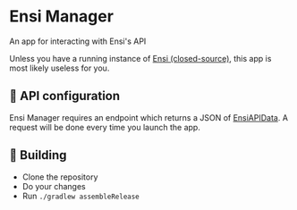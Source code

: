 # Ensi Manager
An app for interacting with Ensi's API

Unless you have a running instance of [Ensi (closed-source)](https://aliernfrog.github.io/ensibot), this app is most likely useless for you.

## 🔗 API configuration
Ensi Manager requires an endpoint which returns a JSON of [EnsiAPIData](https://github.com/aliernfrog/ensi-manager/blob/main/app/src/main/java/com/aliernfrog/ensimanager/data/EnsiAPIData.kt). A request will be done every time you launch the app.

## 🔧 Building
- Clone the repository
- Do your changes
- Run `./gradlew assembleRelease`
